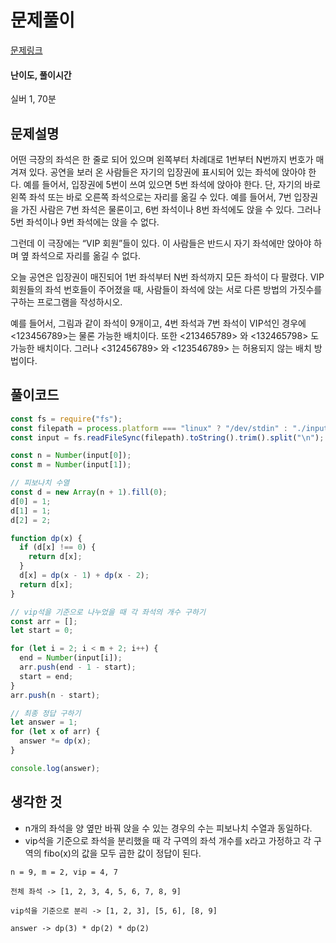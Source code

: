# 문제풀이

[문제링크](https://www.acmicpc.net/problem/2302)

#### 난이도, 풀이시간

실버 1, 70분

## 문제설명

어떤 극장의 좌석은 한 줄로 되어 있으며 왼쪽부터 차례대로 1번부터 N번까지 번호가 매겨져 있다. 공연을 보러 온 사람들은 자기의 입장권에 표시되어 있는 좌석에 앉아야 한다. 예를 들어서, 입장권에 5번이 쓰여 있으면 5번 좌석에 앉아야 한다. 단, 자기의 바로 왼쪽 좌석 또는 바로 오른쪽 좌석으로는 자리를 옮길 수 있다. 예를 들어서, 7번 입장권을 가진 사람은 7번 좌석은 물론이고, 6번 좌석이나 8번 좌석에도 앉을 수 있다. 그러나 5번 좌석이나 9번 좌석에는 앉을 수 없다.

그런데 이 극장에는 “VIP 회원”들이 있다. 이 사람들은 반드시 자기 좌석에만 앉아야 하며 옆 좌석으로 자리를 옮길 수 없다.

오늘 공연은 입장권이 매진되어 1번 좌석부터 N번 좌석까지 모든 좌석이 다 팔렸다. VIP 회원들의 좌석 번호들이 주어졌을 때, 사람들이 좌석에 앉는 서로 다른 방법의 가짓수를 구하는 프로그램을 작성하시오.

예를 들어서, 그림과 같이 좌석이 9개이고, 4번 좌석과 7번 좌석이 VIP석인 경우에 <123456789>는 물론 가능한 배치이다. 또한 <213465789> 와 <132465798> 도 가능한 배치이다. 그러나 <312456789> 와 <123546789> 는 허용되지 않는 배치 방법이다.

## 풀이코드

```js
const fs = require("fs");
const filepath = process.platform === "linux" ? "/dev/stdin" : "./input.txt";
const input = fs.readFileSync(filepath).toString().trim().split("\n");

const n = Number(input[0]);
const m = Number(input[1]);

// 피보나치 수열
const d = new Array(n + 1).fill(0);
d[0] = 1;
d[1] = 1;
d[2] = 2;

function dp(x) {
  if (d[x] !== 0) {
    return d[x];
  }
  d[x] = dp(x - 1) + dp(x - 2);
  return d[x];
}

// vip석을 기준으로 나누었을 때 각 좌석의 개수 구하기
const arr = [];
let start = 0;

for (let i = 2; i < m + 2; i++) {
  end = Number(input[i]);
  arr.push(end - 1 - start);
  start = end;
}
arr.push(n - start);

// 최종 정답 구하기
let answer = 1;
for (let x of arr) {
  answer *= dp(x);
}

console.log(answer);
```

## 생각한 것

- n개의 좌석을 양 옆만 바꿔 앉을 수 있는 경우의 수는 피보나치 수열과 동일하다.
- vip석을 기준으로 좌석을 분리했을 때 각 구역의 좌석 개수를 x라고 가정하고 각 구역의 fibo(x)의 값을 모두 곱한 값이 정답이 된다.

```
n = 9, m = 2, vip = 4, 7

전체 좌석 -> [1, 2, 3, 4, 5, 6, 7, 8, 9]

vip석을 기준으로 분리 -> [1, 2, 3], [5, 6], [8, 9]

answer -> dp(3) * dp(2) * dp(2)
```
